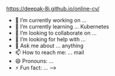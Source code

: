
https://deepak-8i.github.io/online-cv/

- 🔭 I’m currently working on ... 
- 🌱 I’m currently learning ... Kubernetes
- 👯 I’m looking to collaborate on ... 
- 🤔 I’m looking for help with ...
- 💬 Ask me about ... anything
- 📫 How to reach me: ... mail
- 😄 Pronouns: ... 
- ⚡ Fun fact: ...
-->
